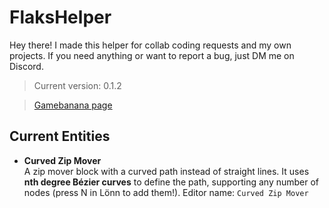 # FlaksHelper
Hey there! I made this helper for collab coding requests and my own projects. If you need anything or want to report a bug, just DM me on Discord.
> Current version: 0.1.2

> [Gamebanana page](https://gamebanana.com/mods/602478)

## Current Entities
- **Curved Zip Mover**  
    A zip mover block with a curved path instead of straight lines. It uses **nth degree Bézier curves** to define the path, supporting any number of nodes (press N in Lönn to add them!). Editor name: `Curved Zip Mover`
